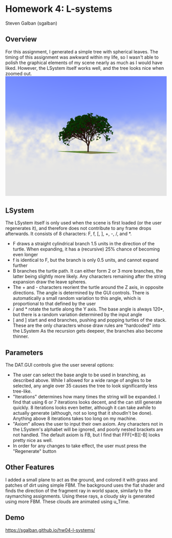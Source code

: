 # Homework 4: L-systems

Steven Galban (sgalban)

## Overview
For this assignment, I generated a simple tree with spherical leaves. The timing of this assignment was awkward within my life, so I wasn't able to polish the graphical elements of my scene nearly as much as I would have liked. However, the LSystem itself works well, and the tree looks nice when zoomed out.
![](tree.png)

## LSystem
The LSystem itself is only used when the scene is first loaded (or the user regenerates it), and therefore does not contribute to any frame drops afterwards. It consists of 8 characters: F, f, [, ], +, -, /, and *.
- F draws a straight cylindrical branch 1.5 units in the direction of the turtle. When expanding, it has a (recursive) 25% chance of becoming even longer
- f is identical to F, but the branch is only 0.5 units, and cannot expand further
- B branches the turtle path. It can either form 2 or 3 more branches, the latter being slightly more likely. Any characters remaining after the string expansion draw the leave spheres.
- The + and - characters reorient the turtle around the Z axis, in opposite directions. The angle is determined by the GUI controls. There is automatically a small random variation to this angle, which is proportional to that defined by the user
- / and * rotate the turtle along the Y axis. The base angle is always 120•, but there is a random variation determined by the input angle
- [ and ] start and end branches, pushing and popping turtles of the stack. These are the only characters whose draw rules are "hardcoded" into the LSystem
As the recursion gets deepeer, the branches also become thinner.

## Parameters
The DAT.GUI controls give the user several options:
- The user can select the base angle to be used in branching, as described above. While I allowed for a wide range of angles to be selected, any angle over 35 causes the tree to look significantly less tree-like. 
- "Iterations" determines how many times the string will be expanded. I find that using 6 or 7 iterations looks decent, and the can still generate quickly. 8 iterations looks even better, although it can take awhile to actually generate (although, not so long that it shoudln't be done). Anything above 8 iterations takes too long on my machine.
- "Axiom" allows the user to input their own axiom. Any characters not in the LSystem's alphabet will be ignored, and poorly nested brackets are not handled. The default axiom is FB, but I find that FFF[+B][-B] looks pretty nice as well.
- In order for any changes to take effect, the user must press the "Regenerate" button

## Other Features
I added a small plane to act as the ground, and colored it with grass and patches of dirt using simple FBM.
The background uses the flat shader and finds the direction of the fragment ray in world space, similarly to the raymarching assignments. Using these rays, a cloudy sky is generated using more FBM. These clouds are animated using u_Time.

## Demo
https://sgalban.github.io/hw04-l-systems/
